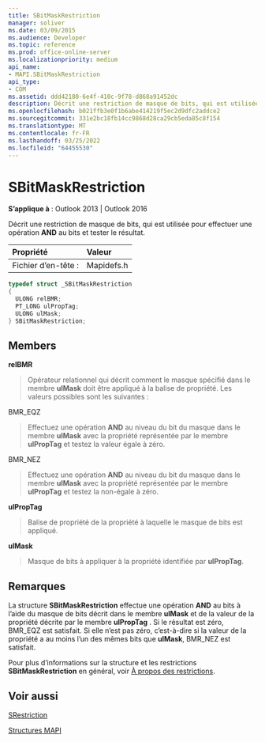 ```yaml
---
title: SBitMaskRestriction
manager: soliver
ms.date: 03/09/2015
ms.audience: Developer
ms.topic: reference
ms.prod: office-online-server
ms.localizationpriority: medium
api_name:
- MAPI.SBitMaskRestriction
api_type:
- COM
ms.assetid: ddd42180-6e4f-410c-9f78-d868a91452dc
description: Décrit une restriction de masque de bits, qui est utilisée pour effectuer une opération AND au bits et tester le résultat.
ms.openlocfilehash: b021ffb3e0f1b6abe414219f5ec2d9dfc2addce2
ms.sourcegitcommit: 331e2bc18fb14cc9868d28ca29cb5eda85c8f154
ms.translationtype: MT
ms.contentlocale: fr-FR
ms.lasthandoff: 03/25/2022
ms.locfileid: "64455530"
---
```

# <a name="sbitmaskrestriction"></a>SBitMaskRestriction

  
  
**S’applique à** : Outlook 2013 | Outlook 2016 
  
Décrit une restriction de masque de bits, qui est utilisée pour effectuer une opération **AND** au bits et tester le résultat. 
  
|Propriété |Valeur |
|:-----|:-----|
|Fichier d’en-tête :  <br/> |Mapidefs.h  <br/> |
   
```cpp
typedef struct _SBitMaskRestriction
{
  ULONG relBMR;
  PT_LONG ulPropTag;
  ULONG ulMask;
} SBitMaskRestriction;

```

## <a name="members"></a>Members

 **relBMR**
  
> Opérateur relationnel qui décrit comment le masque spécifié dans le membre **ulMask** doit être appliqué à la balise de propriété. Les valeurs possibles sont les suivantes : 
    
BMR_EQZ 
  
> Effectuez une opération **AND** au niveau du bit du masque dans le membre **ulMask** avec la propriété représentée par le membre **ulPropTag** et testez la valeur égale à zéro. 
    
BMR_NEZ 
  
> Effectuez une opération **AND** au niveau du bit du masque dans le membre **ulMask** avec la propriété représentée par le membre **ulPropTag** et testez la non-égale à zéro. 
    
 **ulPropTag**
  
> Balise de propriété de la propriété à laquelle le masque de bits est appliqué.
    
 **ulMask**
  
> Masque de bits à appliquer à la propriété identifiée par **ulPropTag**.
    
## <a name="remarks"></a>Remarques

La structure **SBitMaskRestriction** effectue une opération **AND** au bits à l’aide du masque de bits décrit dans le membre **ulMask** et de la valeur de la propriété décrite par le membre **ulPropTag** . Si le résultat est zéro, BMR_EQZ est satisfait. Si elle n’est pas zéro, c’est-à-dire si la valeur de la propriété a au moins l’un des mêmes bits que **ulMask**, BMR_NEZ est satisfait.
  
Pour plus d’informations sur la structure et les restrictions **SBitMaskRestriction** en général, voir [À propos des restrictions](about-restrictions.md).
  
## <a name="see-also"></a>Voir aussi



[SRestriction](srestriction.md)


[Structures MAPI](mapi-structures.md)

